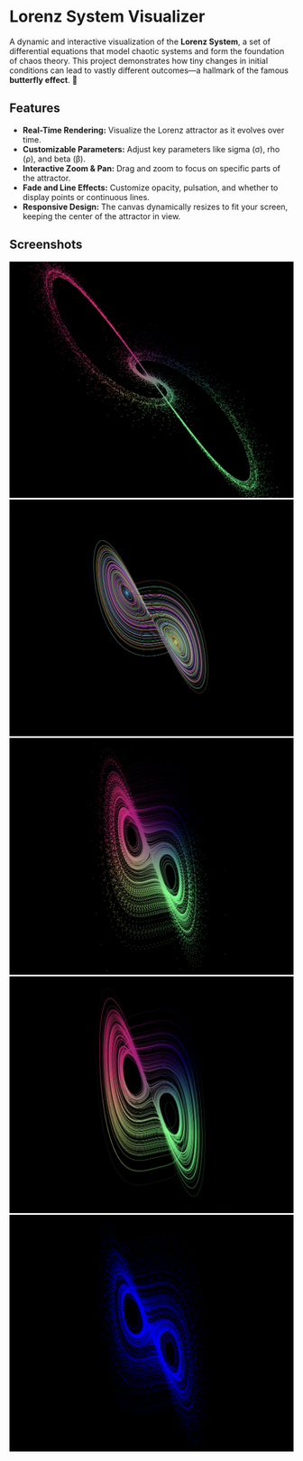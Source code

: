 # Lorenz System Visualizer 

A dynamic and interactive visualization of the **Lorenz System**, a set of differential equations that model chaotic systems and form the foundation of chaos theory. This project demonstrates how tiny changes in initial conditions can lead to vastly different outcomes—a hallmark of the famous **butterfly effect**. 🦋

## Features

- **Real-Time Rendering:** Visualize the Lorenz attractor as it evolves over time.
- **Customizable Parameters:** Adjust key parameters like sigma (σ), rho (ρ), and beta (β).
- **Interactive Zoom & Pan:** Drag and zoom to focus on specific parts of the attractor.
- **Fade and Line Effects:** Customize opacity, pulsation, and whether to display points or continuous lines.
- **Responsive Design:** The canvas dynamically resizes to fit your screen, keeping the center of the attractor in view.

## Screenshots

![Lorenz Attractor Render 1](/renders/render1)
![Lorenz Attractor Render 6](/renders/render6.png)
![Lorenz Attractor Render 2](/renders/render2)
![Lorenz Attractor Render 3](/renders/render3)
![Lorenz Attractor Render 4](/renders/render4)



